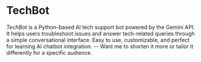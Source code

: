 # TechBot
*TechBot* is a Python-based AI tech support bot powered by the Gemini API. It helps users troubleshoot issues and answer tech-related queries through a simple conversational interface. Easy to use, customizable, and perfect for learning AI chatbot integration.  --  Want me to shorten it more or tailor it differently for a specific audience.
